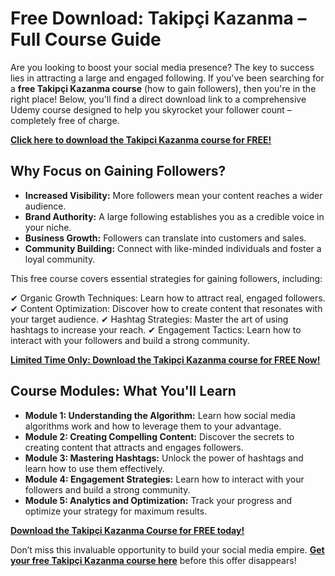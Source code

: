 # Free Download: Takipçi Kazanma – Full Course Guide

Are you looking to boost your social media presence? The key to success lies in attracting a large and engaged following. If you've been searching for a **free Takipçi Kazanma course** (how to gain followers), then you're in the right place! Below, you'll find a direct download link to a comprehensive Udemy course designed to help you skyrocket your follower count – completely free of charge.

[**Click here to download the Takipçi Kazanma course for FREE!**](https://udemywork.com/takipci-kazanma)

## Why Focus on Gaining Followers?

*   **Increased Visibility:** More followers mean your content reaches a wider audience.
*   **Brand Authority:** A large following establishes you as a credible voice in your niche.
*   **Business Growth:** Followers can translate into customers and sales.
*   **Community Building:** Connect with like-minded individuals and foster a loyal community.

This free course covers essential strategies for gaining followers, including:

✔ Organic Growth Techniques: Learn how to attract real, engaged followers.
✔ Content Optimization: Discover how to create content that resonates with your target audience.
✔ Hashtag Strategies: Master the art of using hashtags to increase your reach.
✔ Engagement Tactics: Learn how to interact with your followers and build a strong community.

[**Limited Time Only: Download the Takipçi Kazanma course for FREE Now!**](https://udemywork.com/takipci-kazanma)

## Course Modules: What You'll Learn

*   **Module 1: Understanding the Algorithm:** Learn how social media algorithms work and how to leverage them to your advantage.
*   **Module 2: Creating Compelling Content:** Discover the secrets to creating content that attracts and engages followers.
*   **Module 3: Mastering Hashtags:** Unlock the power of hashtags and learn how to use them effectively.
*   **Module 4: Engagement Strategies:** Learn how to interact with your followers and build a strong community.
*   **Module 5: Analytics and Optimization:** Track your progress and optimize your strategy for maximum results.

[**Download the Takipçi Kazanma Course for FREE today!**](https://udemywork.com/takipci-kazanma)

Don’t miss this invaluable opportunity to build your social media empire. [**Get your free Takipçi Kazanma course here**](https://udemywork.com/takipci-kazanma) before this offer disappears!

